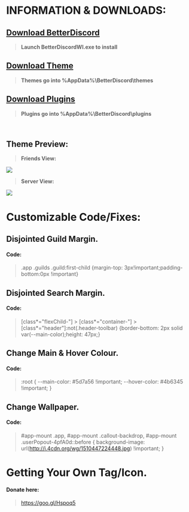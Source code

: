 # **INFORMATION & DOWNLOADS:**

## [Download BetterDiscord](https://github.com/Jiiks/BetterDiscordApp/releases/download/0.2.82/BD0.2.82Windows.zip)

> **Launch BetterDiscordWI.exe to install**

## [Download Theme](https://github.com/P-o-u-t/Pouts-Theme/releases/download/theme/Theme.zip)

> **Themes go into %AppData%\BetterDiscord\themes**

## [Download Plugins](https://github.com/P-o-u-t/Pouts-Theme/releases/download/theme/Plugins.zip)

> **Plugins go into %AppData%\BetterDiscord\plugins**

 

## **Theme Preview:**

> **Friends View:**

![](https://i.imgur.com/omUKgf9.png)

> **Server View:**

![](https://i.imgur.com/ja6hOQX.png)


# **Customizable Code/Fixes:**

## **Disjointed Guild Margin.**
#### **Code**:
> .app .guilds .guild:first-child {margin-top: 3px!important;padding-bottom:0px !important}


## **Disjointed Search Margin.**
#### **Code**:
> [class*="flexChild-"] > [class*="container-"] > [class*="header"]:not(.header-toolbar) {border-bottom: 2px solid var(--main-color);height: 47px;}

## **Change Main & Hover Colour.**
#### **Code:** 
> :root { --main-color: #5d7a56 !important; --hover-color: #4b6345 !important; }

## **Change Wallpaper.**
#### **Code**:
> #app-mount .app, #app-mount .callout-backdrop, #app-mount .userPopout-4pfA0d::before { background-image: url(http://i.4cdn.org/wg/1510447224448.jpg) !important; }

# **Getting Your Own Tag/Icon.**
#### **Donate here:**
> https://goo.gl/Hspoq5
